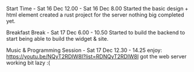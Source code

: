 Start Time - Sat 16 Dec 12.00 -  Sat 16 Dec 8.00
Started the basic design + html element
created a rust project for the server nothing big completed yet.



Breakfast Break - Sat 17 Dec 6.00 - 10.50
Started to build the backend to start being able to build the widget & site.


Music & Programming Session - Sat 17 Dec 12.30 - 14.25
enjoy: https://youtu.be/NQyT2RDlW8I?list=RDNQyT2RDlW8I
got the web server working bit lazy :(